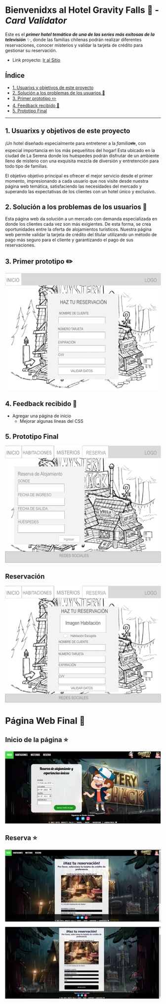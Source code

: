# Bienvenidxs al Hotel Gravity Falls :evergreen_tree: - _Card Validator_

Este es el **_primer hotel temático de una de las series más exitosas de la televisión_** :sparkles:, donde las familias chilenas podrán realizar diferentes reservaciones, conocer misterios y validar la tarjeta de crédito para gestionar su reservación.

- Link proyecto: [Ir al Sitio](https://paulasofiagc.github.io/SCL021-card-validation/)

## Índice

- [1. Usuarixs y objetivos de este proyecto ](#1-usuarixs-y-objetivos-de-este-proyecto)
- [2. Solución a los problemas de los usuarios :star2:](#2-solución-a-los-problemas-de-los-usuarios-star2)
- [3. Primer prototipo :pencil2:](#3-primer-prototipo-pencil2)
- [4. Feedback recibido :hibiscus: ](#4-feedback-recibido-hibiscus)
- [5. Prototipo Final ](#5-prototipo-final)

---

## 1. Usuarixs y objetivos de este proyecto

¡Un hotel diseñado especialmente para entretener a la _familia_:family:, con especial importancia en los más pequeñitos del hogar! Esta ubicado en la ciudad de La Serena donde los huéspedes podrán disfrutar de un ambiente lleno de misterio con una exquisita mezcla de diversión y entretención para todo tipo de familias.

El objetivo objetivo principal es ofrecer el mejor servicio desde el primer momento, impresionando a cada usuario que nos visite desde nuestra página web temática, satisfaciendo las necesidades del mercado y superando las expectativas de los clientes con un hotel único y exclusivo.

## 2. Solución a los problemas de los usuarios :star2:

Esta página web da solución a un mercado con demanda especializada en donde los clientes cada vez son más exigientes. De esta forma, se crea oportunidades entre la oferta de alojamientos turísticos. Nuestra página web permite validar la tarjeta de crédito del titular utilizando un método de pago más seguro para el cliente y garantizando el pago de sus reservaciones.

## 3. Primer prototipo :pencil2:

![](src/prototype/preprototipo1.png)

## 4. Feedback recibido :hibiscus:

- Agregar una página de inicio
  - Mejorar algunas líneas del CSS

## 5. Prototipo Final

![](src/prototype/Prototipo1.png)

## Reservación

![](src/prototype/Prototipo2.png)

# Página Web Final :exploding_head:

## Inicio de la página :star:

![](src/prototype/InicioHGF.png)

## Reserva :star:

![](src/prototype/Reserva1.png)

![](src/prototype/Reserva2.png)
